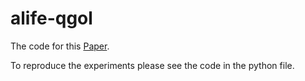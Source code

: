 # alife-qgol

The code for this [Paper](https://direct.mit.edu/isal/proceedings/isal/103/102887).

To reproduce the experiments please see the code in the python file.
